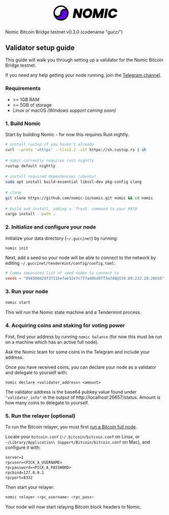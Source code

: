 <h1 align="center">
<img src="./logo.svg" width="40%">
</h1>

Nomic Bitcoin Bridge testnet v0.3.0 (codename "gucci")

## Validator setup guide

This guide will walk you through setting up a validator for the Nomic Bitcoin Bridge testnet.

If you need any help getting your node running, join the [Telegram channel](https://t.me/joinchat/b0iv3MHgH5phYjkx).

### Requirements

- &gt;= 1GB RAM
- &gt;= 5GB of storage
- Linux or macOS _(Windows support coming soon)_

### 1. Build Nomic

Start by building Nomic - for now this requires Rust nightly.

```bash
# install rustup if you haven't already
curl --proto '=https' --tlsv1.2 -sSf https://sh.rustup.rs | sh

# nomic currently requires rust nightly
rustup default nightly

# install required dependencies (ubuntu)
sudo apt install build-essential libssl-dev pkg-config clang

# clone
git clone https://github.com/nomic-io/nomic.git nomic && cd nomic

# build and install, adding a `fresh` command to your PATH
cargo install --path .
```

### 2. Initialize and configure your node

Initialize your data directory (`~/.guccinet`) by running:

```bash
nomic init
```

Next, add a seed so your node will be able to connect to the network by editing
`~/.guccinet/tendermint/config/config.toml`:

```toml
# Comma separated list of seed nodes to connect to
seeds = "094500829f3711befae32e7c7f7a40bd9ff3a748@159.89.232.28:26656"
```

### 3. Run your node

```bash
nomic start
```

This will run the Nomic state machine and a Tendermint process.

### 4. Acquiring coins and staking for voting power

First, find your address by running `nomic balance` (for now this must be run on a machine
which has an active full node).

Ask the Nomic team for some coins in the Telegram and include your address.

Once you have received coins, you can declare your node as a validator and
delegate to yourself with:

```
nomic declare <validator_address> <amount>
```

The validator address is the base64 pubkey value
found under `"validator_info"` in the output of http://localhost:26657/status.
Amount is how many coins to delegate to yourself.

### 5. Run the relayer (optional)

To run the Bitcoin relayer, you must first [run a Bitcoin full node](https://bitcoin.org/en/full-node).

Locate your `bitcoin.conf` (`~/.bitcoin/bitcoin.conf` on Linux, or
`~/Library/Application\ Support/Bitcoin/bitcoin.conf` on Mac), and configure it
with:

```
server=1
rpcuser=<PICK_A_USERNAME>
rpcpassword=<PICK_A_PASSWORD>
rpcbind=127.0.0.1
rpcport=8332
```

Then start your relayer:

```bash
nomic relayer <rpc_username> <rpc_pass>
```

Your node will now start relaying Bitcoin block headers to Nomic.
